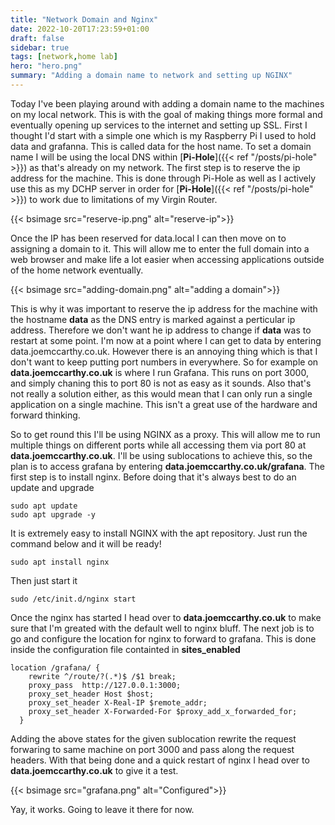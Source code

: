 ```yaml
---
title: "Network Domain and Nginx"
date: 2022-10-20T17:23:59+01:00
draft: false
sidebar: true
tags: [network,home lab]
hero: "hero.png"
summary: "Adding a domain name to network and setting up NGINX"
---
```


Today I've been playing around with adding a domain name to the machines on my local network. This is with the goal of making things more formal and eventually opening up services to the internet and setting up SSL. First I thought I'd start with a simple one which is my Raspberry Pi I used to hold data and grafanna. This is called data for the host name. To set a domain name I will be using the local DNS within [__Pi-Hole__]({{< ref "/posts/pi-hole" >}}) as that's already on my network. The first step is to reserve the ip address for the machine. This is done through Pi-Hole as well as I actively use this as my DCHP server in order for [__Pi-Hole__]({{< ref "/posts/pi-hole" >}}) to work due to limitations of my Virgin Router.

{{< bsimage src="reserve-ip.png" alt="reserve-ip">}}

Once the IP has been reserved for data.local I can then move on to assigning a domain to it. This will allow me to enter the full domain into a web browser and make life a lot easier when accessing applications outside of the home network eventually.

{{< bsimage src="adding-domain.png" alt="adding a domain">}}

This is why it was important to reserve the ip address for the machine with the hostname __data__ as the DNS entry is marked against a perticular ip address. Therefore we don't want he ip address to change if __data__ was to restart at some point. I'm now at a point where I can get to data by entering data.joemccarthy.co.uk. However there is an annoying thing which is that I don't want to keep putting port numbers in everywhere. So for example on __data.joemccarthy.co.uk__ is where I run Grafana. This runs on port 3000, and simply chaning this to port 80 is not as easy as it sounds. Also that's not really a solution either, as this would mean that I can only run a single application on a single machine. This isn't a great use of the hardware and forward thinking.

So to get round this I'll be using NGINX as a proxy. This will allow me to run multiple things on different ports while all accessing them via port 80 at __data.joemccarthy.co.uk__. I'll be using sublocations to achieve this, so the plan is to access grafana by entering __data.joemccarthy.co.uk/grafana__. The first step is to install nginx. Before doing that it's always best to do an update and upgrade

```
sudo apt update
sudo apt upgrade -y
```

It is extremely easy to install NGINX with the apt repository. Just run the command below and it will be ready!

```
sudo apt install nginx
```

Then just start it

```
sudo /etc/init.d/nginx start
```

Once the nginx has started I head over to __data.joemccarthy.co.uk__ to make sure that I'm greated with the default well to nginx bluff. The next job is to go and configure the location for nginx to forward to grafana. This is done inside the configuration file containted in __sites_enabled__

```
location /grafana/ {
    rewrite ^/route/?(.*)$ /$1 break;
    proxy_pass  http://127.0.0.1:3000;
    proxy_set_header Host $host;
    proxy_set_header X-Real-IP $remote_addr;
    proxy_set_header X-Forwarded-For $proxy_add_x_forwarded_for;
  }
```

Adding the above states for the given sublocation rewrite the request forwaring to same machine on port 3000 and pass along the request headers. With that being done and a quick restart of nginx I head over to __data.joemccarthy.co.uk__ to give it a test.

{{< bsimage src="grafana.png" alt="Configured">}}

Yay, it works. Going to leave it there for now.



